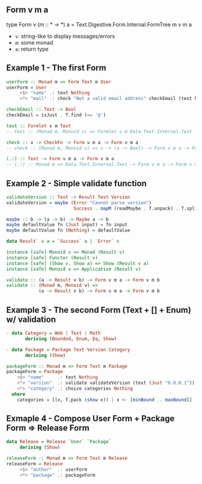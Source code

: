 ## Form v m a
type Form v (m :: * -> *) a =
  Text.Digestive.Form.Internal.FormTree m v m a

- `v`: string-like to display messages/errors
- `m`: some monad
- `a`: return type


## Example 1 - The first Form


``` haskell
userForm :: Monad m => Form Text m User
userForm = User
     <$> "name" .: text Nothing
     <*> "mail" .: check "Not a valid email address" checkEmail (text Nothing)
```

``` haskell
checkEmail :: Text -> Bool
checkEmail = isJust . T.find (== '@')
```


``` haskell
text :: Formlet v m Text
-- text :: (Monad m, Monoid v) => Formlet v m Data.Text.Internal.Text
```

``` haskell
check :: v -> CheckFn -> Form v m a -> Form v m a
-- check :: (Monad m, Monoid v) => v -> (a -> Bool) -> Form v m a -> Form v m a
```

``` haskell
(.:) :: Text -> Form v m a -> Form v m a
-- (.:) :: Monad m => Data.Text.Internal.Text -> Form v m a -> Form v m a
```


## Example 2 - Simple validate function

``` haskell
validateVersion :: Text -> Result Text Version
validateVersion = maybe (Error "Cannot parse version")
                         Success . mapM (readMaybe . T.unpack) . T.split (== '.')
```
        
``` haskell
maybe :: b -> (a -> b) -> Maybe a -> b 
maybe defaultValue fn (Just input) = fn input
maybe defaultValue fn (Nothing) = defaultValue
```

``` haskell
data Result` v a = `Success` a | `Error` v

instance [safe] Monoid v => Monad (Result v)
instance [safe] Functor (Result v)
instance [safe] (Show v, Show a) => Show (Result v a)
instance [safe] Monoid v => Applicative (Result v)
```


``` haskell
validate :: (a -> Result v b) -> Form v m a -> Form v m b
validate :: (Monad m, Monoid v) =>
            (a -> Result v b) -> Form v m a -> Form v m b
```


## Example 3 - The second Form (Text + [] + Enum) w/ validation

``` haskell
- data Category = Web | Text | Math
       deriving (Bounded, Enum, Eq, Show)

- data Package = Package Text Version Category
       deriving (Show)
```

``` haskell
packageForm :: Monad m => Form Text m Package
packageForm = Package
    <$> "name"     .: text Nothing
    <*> "version"  .: validate validateVersion (text (Just "0.0.0.1"))
    <*> "category" .: choice categories Nothing
  where
    categories = [(x, T.pack (show x)) | x <- [minBound .. maxBound]]
```


## Exmaple 4 - Compose User Form + Package Form => Release Form

``` haskell
data Release = Release `User` `Package`
     deriving (Show)
```

``` haskell
releaseForm :: Monad m => Form Text m Release
releaseForm = Release
     <$> "author"  .: userForm
     <*> "package" .: packageForm
```

